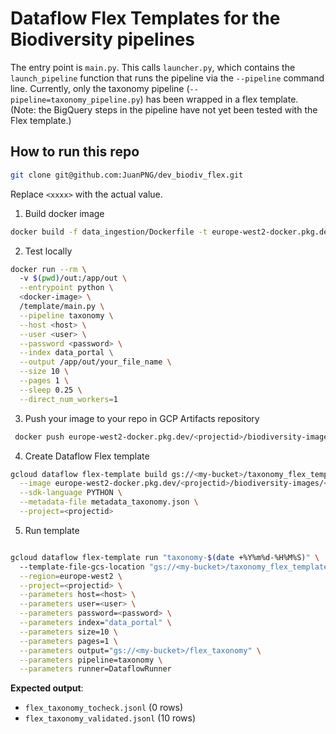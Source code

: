 # Dataflow Flex Templates for the Biodiversity pipelines

The entry point is `main.py`. This calls `launcher.py`, which contains the `launch_pipeline` function that runs the pipeline via the `--pipeline` command line.
Currently, only the taxonomy pipeline (`--pipeline=taxonomy_pipeline.py`) has been wrapped in a flex template. (Note: the BigQuery steps in the pipeline have not yet been tested with the Flex template.)

## How to run this repo

```bash
git clone git@github.com:JuanPNG/dev_biodiv_flex.git
```

Replace `<xxxx>` with the actual value.

1. Build docker image
```bash
docker build -f data_ingestion/Dockerfile -t europe-west2-docker.pkg.dev/<projectid>/biodiversity-images/<image_name>:<your_tag> .
```
2. Test locally
```bash
docker run --rm \                                           
  -v $(pwd)/out:/app/out \
  --entrypoint python \
  <docker-image> \
  /template/main.py \
  --pipeline taxonomy \
  --host <host> \
  --user <user> \
  --password <password> \
  --index data_portal \
  --output /app/out/your_file_name \
  --size 10 \
  --pages 1 \
  --sleep 0.25 \
  --direct_num_workers=1
```
3. Push your image to your repo in GCP Artifacts repository
```bash
 docker push europe-west2-docker.pkg.dev/<projectid>/biodiversity-images/<image_name>:<your_tag>
```

4. Create Dataflow Flex template
```bash
gcloud dataflow flex-template build gs://<my-bucket>/taxonomy_flex_template.json \
  --image europe-west2-docker.pkg.dev/<projectid>/biodiversity-images/<image_name>:<your_tag> \
  --sdk-language PYTHON \
  --metadata-file metadata_taxonomy.json \
  --project=<projectid> 
```

5. Run template
```bash

gcloud dataflow flex-template run "taxonomy-$(date +%Y%m%d-%H%M%S)" \                                                                    
  --template-file-gcs-location "gs://<my-bucket>/taxonomy_flex_template.json" \
  --region=europe-west2 \
  --project=<projectid> \
  --parameters host=<host> \
  --parameters user=<user> \
  --parameters password=<password> \
  --parameters index="data_portal" \
  --parameters size=10 \
  --parameters pages=1 \
  --parameters output="gs://<my-bucket>/flex_taxonomy" \
  --parameters pipeline=taxonomy \
  --parameters runner=DataflowRunner
```
**Expected output**:
* `flex_taxonomy_tocheck.jsonl` (0 rows)
* `flex_taxonomy_validated.jsonl` (10 rows)